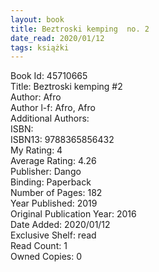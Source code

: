 ```yaml
---
layout: book
title: Beztroski kemping  no. 2
date_read: 2020/01/12
tags: książki
---
```


Book Id: 45710665<br />
Title: Beztroski kemping #2<br />
Author: Afro<br />
Author l-f: Afro, Afro<br />
Additional Authors: <br />
ISBN: <br />
ISBN13: 9788365856432<br />
My Rating: 4<br />
Average Rating: 4.26<br />
Publisher: Dango<br />
Binding: Paperback<br />
Number of Pages: 182<br />
Year Published: 2019<br />
Original Publication Year: 2016<br />
Date Added: 2020/01/12<br />
Exclusive Shelf: read<br />
Read Count: 1<br />
Owned Copies: 0<br />



